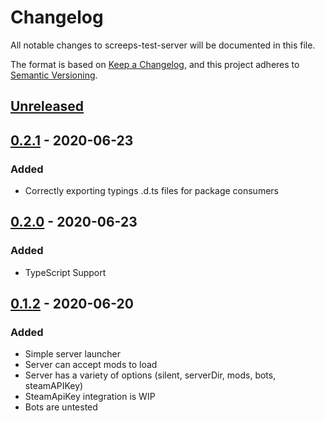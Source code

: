 # Changelog
All notable changes to screeps-test-server will be documented in this file.

The format is based on [Keep a Changelog](https://keepachangelog.com/en/1.0.0/),
and this project adheres to [Semantic Versioning](https://semver.org/spec/v2.0.0.html).

## [Unreleased]

## [0.2.1] - 2020-06-23
### Added
- Correctly exporting typings .d.ts files for package consumers

## [0.2.0] - 2020-06-23
### Added
- TypeScript Support

## [0.1.2] - 2020-06-20
### Added
- Simple server launcher
- Server can accept mods to load
- Server has a variety of options (silent, serverDir, mods, bots, steamAPIKey)
- SteamApiKey integration is WIP
- Bots are untested

[Unreleased]: https://github.com/brisberg/screeps-test-server/compare/v0.2.1...HEAD
[0.2.1]: https://github.com/brisberg/screeps-test-server/releases/tag/v0.2.0...v0.2.1
[0.2.0]: https://github.com/brisberg/screeps-test-server/releases/tag/v0.1.2...v0.2.0
[0.1.2]: https://github.com/brisberg/screeps-test-server/releases/tag/v0.1.2
